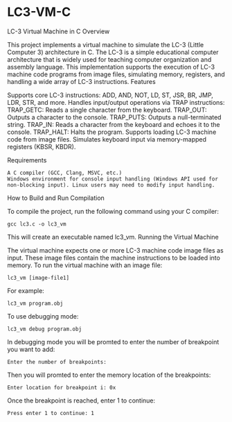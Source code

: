 # LC3-VM-C
LC-3 Virtual Machine in C
Overview

This project implements a virtual machine to simulate the LC-3 (Little Computer 3) architecture in C. The LC-3 is a simple educational computer architecture that is widely used for teaching computer organization and assembly language. This implementation supports the execution of LC-3 machine code programs from image files, simulating memory, registers, and handling a wide array of LC-3 instructions.
Features

Supports core LC-3 instructions: ADD, AND, NOT, LD, ST, JSR, BR, JMP, LDR, STR, and more.
 Handles input/output operations via TRAP instructions:
 TRAP_GETC: Reads a single character from the keyboard.
 TRAP_OUT: Outputs a character to the console.
 TRAP_PUTS: Outputs a null-terminated string.
 TRAP_IN: Reads a character from the keyboard and echoes it to the console.
 TRAP_HALT: Halts the program.
 Supports loading LC-3 machine code from image files.
Simulates keyboard input via memory-mapped registers (KBSR, KBDR).

Requirements

    A C compiler (GCC, Clang, MSVC, etc.)
    Windows environment for console input handling (Windows API used for non-blocking input). Linux users may need to modify input handling.

How to Build and Run
Compilation

To compile the project, run the following command using your C compiler:

    gcc lc3.c -o lc3_vm

This will create an executable named lc3_vm.
Running the Virtual Machine

The virtual machine expects one or more LC-3 machine code image files as input. These image files contain the machine instructions to be loaded into memory. To run the virtual machine with an image file:

    lc3_vm [image-file1]

For example:

    lc3_vm program.obj

To use debugging mode:

    lc3_vm debug program.obj

 In debugging mode you will be promted to enter the number of breakpoint you want to add:

	Enter the number of breakpoints: 
 
 Then you will promted to enter the memory location of the breakpoints:
 	
	Enter location for breakpoint i: 0x

 Once the breakpoint is reached, enter 1 to continue:

 	Press enter 1 to continue: 1
  

